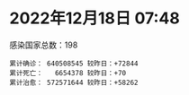 
# 2022年12月18日 07:48
感染国家总数：198
```
累计确诊： 640508545 较昨日：+72844
累计死亡：   6654378 较昨日：+70
累计治愈： 572571644 较昨日：+58262
```
<div id="main" style="width:100%;height:800px;margin-bottom:10px;"></div>
<div id="second" style="width:100%;height:1000px;margin-bottom:10px;"></div>
<div id="third" style="width:100%;height:1000px;margin-bottom:10px;"></div>
<div id="last" style="width:100%;height:3000px;"></div>

<script>
import * as echarts from "echarts";
export default {
  mounted () {
    this.chart = echarts.init(document.getElementById("main"), "dark")
    this.secondChart = echarts.init(document.getElementById("second"), "dark")
    this.thirdChart = echarts.init(document.getElementById("third"), "dark")
    this.lastChart = echarts.init(document.getElementById("last"), "dark")
    var option = {
      tooltip: { trigger: "axis", axisPointer: { type: "shadow" } },
      legend: {},
      grid: { left: "3%", right: "4%", bottom: "3%", containLabel: true },
      xAxis: { type: "value" },
      yAxis: {
        type: "category", data: ["意大利","日本","韩国","巴西","德国","法国","印度","美国",]
      },
      series: [
        { name: "新增确诊", type: "bar", stack: "total", label: { show: true }, emphasis: { focus: "series" }, data: [0,0,0,0,0,52544,143,8629,] }, 
        { name: "累计确诊", type: "bar", stack: "total", label: { show: true }, emphasis: { focus: "series" }, data: [24884034,26980236,28129431,35874528,36980882,38854428,44677054,101752474,] }, 
        { name: "新增死亡", type: "bar", stack: "total", label: { show: true }, emphasis: { focus: "series" }, data: [0,0,0,0,0,0,0,21,] }, 
        { name: "累计死亡", type: "bar", stack: "total", label: { show: true }, emphasis: { focus: "series" }, data: [183138,53087,31353,691776,159884,160359,530667,1112965,] }, 
        { name: "累计治愈", type: "bar", stack: "total", label: { show: true }, emphasis: { focus: "series" }, data: [24215242,20910905,27000021,34542868,36229900,37516940,44141501,98811551,] },]
    }
    this.chart.setOption(option);
    var secondOption = {
      tooltip: { trigger: "axis", axisPointer: { type: "shadow" } },
      legend: {},
      grid: { left: "3%", right: "4%", bottom: "3%", containLabel: true },
      xAxis: { type: "value" },
      yAxis: {
        type: "category", data: ["墨西哥","伊朗","荷兰","阿根廷","澳大利亚","越南","西班牙","土耳其","俄罗斯","英国",]
      },
      series: [
        { name: "新增确诊", type: "bar", stack: "total", label: { show: true }, emphasis: { focus: "series" }, data: [0,0,0,0,0,0,0,0,0,0,] }, 
        { name: "累计确诊", type: "bar", stack: "total", label: { show: true }, emphasis: { focus: "series" }, data: [7174464,7560389,8556131,9766975,10969578,11522750,13651239,17042722,21708852,24317350,] }, 
        { name: "新增死亡", type: "bar", stack: "total", label: { show: true }, emphasis: { focus: "series" }, data: [0,0,0,0,0,0,0,0,0,0,] }, 
        { name: "累计死亡", type: "bar", stack: "total", label: { show: true }, emphasis: { focus: "series" }, data: [330743,144661,22942,130041,16692,43179,116658,101492,392949,213890,] }, 
        { name: "累计治愈", type: "bar", stack: "total", label: { show: true }, emphasis: { focus: "series" }, data: [6424005,7335683,8509470,9593883,10546102,10610217,13444388,0,21103330,24692,] },]
    }
    this.secondChart.setOption(secondOption);
    var thirdOption = {
      tooltip: { trigger: "axis", axisPointer: { type: "shadow" } },
      legend: {},
      grid: { left: "3%", right: "4%", bottom: "3%", containLabel: true },
      xAxis: { type: "value" },
      yAxis: {
        type: "category", data: ["以色列","智利","马来西亚","乌克兰","希腊","葡萄牙","奥地利","哥伦比亚","波兰","印度尼西亚",]
      },
      series: [
        { name: "新增确诊", type: "bar", stack: "total", label: { show: true }, emphasis: { focus: "series" }, data: [716,3771,0,0,0,0,4642,0,0,0,] }, 
        { name: "累计确诊", type: "bar", stack: "total", label: { show: true }, emphasis: { focus: "series" }, data: [4747423,4979633,5016023,5350380,5500737,5551364,5644634,6330409,6361464,6708737,] }, 
        { name: "新增死亡", type: "bar", stack: "total", label: { show: true }, emphasis: { focus: "series" }, data: [0,28,0,0,0,0,10,0,0,0,] }, 
        { name: "累计死亡", type: "bar", stack: "total", label: { show: true }, emphasis: { focus: "series" }, data: [11954,62850,36795,110696,34614,25643,21316,141996,118429,160384,] }, 
        { name: "累计治愈", type: "bar", stack: "total", label: { show: true }, emphasis: { focus: "series" }, data: [4722844,4905302,4962707,5227736,5414086,5510527,5570775,6150571,5335940,6517469,] },]
    }
    this.thirdChart.setOption(thirdOption);
    var lastOption = {
      tooltip: { trigger: "axis", axisPointer: { type: "shadow" } },
      legend: {},
      grid: { left: "3%", right: "4%", bottom: "3%", containLabel: true },
      xAxis: { type: "value" },
      yAxis: {
        type: "category", data: ["朝鲜","西撒哈拉","蒙特塞拉特岛","梵蒂冈","红宝石公主号","钻石公主号","圣文森特岛","列支敦士登公国","安圭拉","圣多美和普林西比","特克斯和凯科斯群岛","圣基茨和尼维斯","乍得","塞拉利昂","利比里亚","几内亚比绍","科摩罗","安提瓜和巴布达","尼日尔","厄立特里亚","也门","冈比亚","中非共和国","吉布提","多米尼克","摩纳哥","萨摩亚","赤道几内亚","塔吉克斯坦","南苏丹","尼加拉瓜","格林纳达","直布罗陀","布基纳法索","圣马力诺","东帝汶","刚果（布）","索马里","贝宁","圣卢西亚","马里","海地","莱索托","巴哈马","几内亚","多哥","坦桑尼亚","毛里求斯","阿鲁巴","巴布亚新几内亚","安道尔","加蓬","塞舌尔","布隆迪","叙利亚","不丹","佛得角","毛里塔尼亚","苏丹","马达加斯加","斐济","伯利兹","圭亚那","斯威士兰","法属波利尼西亚","新喀里多尼亚","苏里南","科特迪瓦","马拉维","塞内加尔","刚果（金）","法属圭亚那","巴巴多斯","安哥拉","马耳他","喀麦隆","卢旺达","柬埔寨","波多黎各","牙买加","乌干达","纳米比亚","加纳","马尔代夫","特立尼达和多巴哥","萨尔瓦多","吉尔吉斯斯坦","阿富汗","冰岛","老挝","马提尼克岛","莫桑比克","乌兹别克斯坦","津巴布韦","文莱","尼日利亚","阿尔及利亚","黑山","卢森堡","博茨瓦纳","阿尔巴尼亚","赞比亚","肯尼亚","北马其顿","阿曼","波黑","亚美尼亚","洪都拉斯","卡塔尔","埃塞俄比亚","利比亚","埃及","委内瑞拉","摩尔多瓦","爱沙尼亚","巴勒斯坦","塞浦路斯","缅甸","多米尼加","科威特","斯里兰卡","巴林","巴拉圭","阿塞拜疆","沙特阿拉伯","拉脱维亚","白俄罗斯","乌拉圭","尼泊尔","蒙古国","巴拿马","厄瓜多尔","阿联酋","古巴","玻利维亚","突尼斯","哥斯达黎加","危地马拉","黎巴嫩","克罗地亚","摩洛哥","立陶宛","斯洛文尼亚","保加利亚","哈萨克斯坦","芬兰","挪威","巴基斯坦","爱尔兰","约旦","格鲁吉亚","斯洛伐克","新西兰","孟加拉国","匈牙利","新加坡","塞尔维亚","伊拉克","瑞典","丹麦","罗马尼亚","南非","菲律宾","瑞士","秘鲁","加拿大","捷克","比利时","泰国",]
      },
      series: [
        { name: "新增确诊", type: "bar", stack: "total", label: { show: true }, emphasis: { focus: "series" }, data: [0,0,0,0,0,0,0,0,0,0,0,0,0,0,0,0,0,0,0,0,0,0,0,0,0,0,0,0,0,0,0,0,0,0,0,0,0,0,0,0,0,0,0,0,0,0,0,0,0,0,0,0,0,0,0,0,0,0,0,0,0,0,0,0,0,0,0,0,0,0,0,0,0,0,0,0,0,0,0,0,0,0,0,0,0,0,0,0,0,0,0,0,0,0,0,0,12,28,0,0,0,0,26,0,0,0,0,0,0,0,0,0,0,0,0,0,0,8,0,0,11,45,0,0,0,0,0,0,0,0,0,0,0,22,0,0,0,0,68,0,83,0,0,271,0,0,109,0,0,0,0,0,0,0,0,1052,629,0,0,0,0,35,0,0,0,0,0,0,0,] }, 
        { name: "累计确诊", type: "bar", stack: "total", label: { show: true }, emphasis: { focus: "series" }, data: [1,10,11,29,620,712,2298,3026,3904,6279,6463,6552,7648,7760,8043,8848,8979,9106,9931,10189,11945,12586,15311,15690,15760,15833,15967,17186,17786,18368,18491,19613,20252,21631,22615,23379,25375,27300,27982,29550,32764,33876,34490,37491,38191,39339,40806,41363,43693,46557,47606,48973,50355,51018,57423,62521,63159,63425,63663,67621,68451,69376,71757,73962,77704,78244,81581,87909,88220,88891,94970,96389,104944,104946,116093,123993,132811,138362,151732,152669,169810,169946,171023,185651,185708,201785,206553,206943,207771,217373,224826,230816,248625,259356,261440,266381,271168,284326,297757,327511,333635,333746,342320,345197,399119,400769,445881,461988,486052,495965,507112,515645,548800,595745,610393,620816,625562,633551,650990,662747,671808,697758,778895,825337,826478,970286,994037,998047,1000945,1007025,1015970,1024914,1046086,1111647,1127584,1147282,1152466,1182292,1221640,1259113,1270782,1283322,1287781,1290140,1399948,1428446,1472199,1575572,1684717,1746997,1808085,1857901,2019685,2036911,2176249,2188511,2434277,2464375,2651702,3157132,3301662,4046603,4055396,4351857,4405843,4440839,4572726,4658298,4715489,] }, 
        { name: "新增死亡", type: "bar", stack: "total", label: { show: true }, emphasis: { focus: "series" }, data: [0,0,0,0,0,0,0,0,0,0,0,0,0,0,0,0,0,0,0,0,0,0,0,0,0,0,0,0,0,0,0,0,0,0,0,0,0,0,0,0,0,0,0,0,0,0,0,0,0,0,0,0,0,0,0,0,0,0,0,0,0,0,0,0,0,0,0,0,0,0,0,0,0,0,0,0,0,0,0,0,0,0,0,0,0,0,0,0,0,0,0,0,0,0,0,0,0,0,0,0,0,0,0,0,0,0,0,0,0,0,0,0,0,0,0,0,0,0,0,0,1,0,0,0,0,0,0,0,0,0,0,0,0,0,0,0,0,0,0,0,0,0,0,4,0,0,0,0,0,0,0,0,0,0,0,0,6,0,0,0,0,0,0,0,0,0,0,0,0,] }, 
        { name: "累计死亡", type: "bar", stack: "total", label: { show: true }, emphasis: { focus: "series" }, data: [1,1,1,0,10,13,12,59,12,77,36,46,194,126,294,176,161,146,312,103,2159,372,113,189,74,63,29,183,125,138,225,237,110,387,120,138,386,1361,163,404,743,860,706,833,465,290,845,1037,236,669,158,306,172,38,3163,21,412,997,4992,1414,878,688,1285,1422,649,314,1393,830,2685,1968,1461,411,568,1928,811,1965,1467,3056,2609,3447,3630,4080,1461,311,4271,4230,2991,7844,229,758,1076,2229,1637,5622,225,3155,6881,2790,1133,2794,3593,4019,5684,9599,4260,16218,8712,11060,685,7572,6437,24613,5830,11922,2814,5404,1250,19488,4384,2570,16814,1539,19646,9993,9494,6121,7118,7548,12019,2179,8543,35940,2348,8530,22262,29272,9051,19977,10742,17447,16294,9454,6966,38081,13694,7783,4571,30635,8270,14122,16895,20781,3371,29438,48380,1709,17465,25366,21332,7635,67310,102568,65034,14353,217821,48353,42005,33155,33392,] }, 
        { name: "累计治愈", type: "bar", stack: "total", label: { show: true }, emphasis: { focus: "series" }, data: [0,9,2,29,0,699,2233,2948,3879,6202,6395,6482,4874,0,7741,8642,8812,8954,8890,10086,9124,12189,14615,15427,15673,15667,1605,16880,17264,18115,4225,19358,16579,21143,22266,23102,24006,13182,27817,29095,31944,32934,25980,36366,37265,39041,0,39612,42438,43982,47188,48617,50026,50638,54260,61564,62659,62423,58136,65840,66524,68467,70251,72461,0,76260,0,87060,85065,86901,83974,11254,102435,102538,114652,118616,131112,135173,129614,101947,100431,165826,169553,163687,181221,179410,196406,184517,0,0,0,228466,241486,253061,243601,259759,182612,281214,288991,323747,328411,329690,336338,335465,384669,378544,435060,0,483832,474723,500640,442182,541714,504142,524990,614962,612995,608112,644785,660095,654968,695661,0,814801,813992,950319,985592,988310,988911,991193,998085,975192,1027339,1102968,1081850,0,860711,1139912,1087587,1238919,1253615,1265457,1254625,1247634,1383020,1387362,1464662,1538689,1669689,1731007,1776548,1835552,1977388,1986730,2114134,2113353,2405354,2437963,2601457,3141099,3229524,3912506,3972100,4268090,4082794,4337675,4521414,4592966,4649509,] },]
    }
    this.lastChart.setOption(lastOption);

    window.onresize = () => {
      this.chart.resize()
      this.secondChart.resize()
      this.thirdChart.resize()
      this.lastChart.resize()
    }
  }
};
</script>

|国家|新增确诊|累计确诊|新增死亡|累计死亡|累计治愈|
|:--:|---:|---:|---:|---:|---:|
|美国|8629|101752474|21|1112965|98811551|
|印度|143|44677054|0|530667|44141501|
|法国|52544|38854428|0|160359|37516940|
|德国|0|36980882|0|159884|36229900|
|巴西|0|35874528|0|691776|34542868|
|韩国|0|28129431|0|31353|27000021|
|日本|0|26980236|0|53087|20910905|
|意大利|0|24884034|0|183138|24215242|
|英国|0|24317350|0|213890|24692|
|俄罗斯|0|21708852|0|392949|21103330|
|土耳其|0|17042722|0|101492|0|
|西班牙|0|13651239|0|116658|13444388|
|越南|0|11522750|0|43179|10610217|
|澳大利亚|0|10969578|0|16692|10546102|
|阿根廷|0|9766975|0|130041|9593883|
|荷兰|0|8556131|0|22942|8509470|
|伊朗|0|7560389|0|144661|7335683|
|墨西哥|0|7174464|0|330743|6424005|
|印度尼西亚|0|6708737|0|160384|6517469|
|波兰|0|6361464|0|118429|5335940|
|哥伦比亚|0|6330409|0|141996|6150571|
|奥地利|4642|5644634|10|21316|5570775|
|葡萄牙|0|5551364|0|25643|5510527|
|希腊|0|5500737|0|34614|5414086|
|乌克兰|0|5350380|0|110696|5227736|
|马来西亚|0|5016023|0|36795|4962707|
|智利|3771|4979633|28|62850|4905302|
|以色列|716|4747423|0|11954|4722844|
|泰国|0|4715489|0|33392|4649509|
|比利时|0|4658298|0|33155|4592966|
|捷克|0|4572726|0|42005|4521414|
|加拿大|0|4440839|0|48353|4337675|
|秘鲁|0|4405843|0|217821|4082794|
|瑞士|0|4351857|0|14353|4268090|
|菲律宾|0|4055396|0|65034|3972100|
|南非|35|4046603|0|102568|3912506|
|罗马尼亚|0|3301662|0|67310|3229524|
|丹麦|0|3157132|0|7635|3141099|
|瑞典|0|2651702|0|21332|2601457|
|伊拉克|0|2464375|0|25366|2437963|
|塞尔维亚|629|2434277|6|17465|2405354|
|新加坡|1052|2188511|0|1709|2113353|
|匈牙利|0|2176249|0|48380|2114134|
|孟加拉国|0|2036911|0|29438|1986730|
|新西兰|0|2019685|0|3371|1977388|
|斯洛伐克|0|1857901|0|20781|1835552|
|格鲁吉亚|0|1808085|0|16895|1776548|
|约旦|0|1746997|0|14122|1731007|
|爱尔兰|0|1684717|0|8270|1669689|
|巴基斯坦|0|1575572|0|30635|1538689|
|挪威|109|1472199|0|4571|1464662|
|芬兰|0|1428446|0|7783|1387362|
|哈萨克斯坦|0|1399948|0|13694|1383020|
|保加利亚|271|1290140|4|38081|1247634|
|斯洛文尼亚|0|1287781|0|6966|1254625|
|立陶宛|0|1283322|0|9454|1265457|
|摩洛哥|83|1270782|0|16294|1253615|
|克罗地亚|0|1259113|0|17447|1238919|
|黎巴嫩|68|1221640|0|10742|1087587|
|危地马拉|0|1182292|0|19977|1139912|
|哥斯达黎加|0|1152466|0|9051|860711|
|突尼斯|0|1147282|0|29272|0|
|玻利维亚|0|1127584|0|22262|1081850|
|古巴|22|1111647|0|8530|1102968|
|阿联酋|0|1046086|0|2348|1027339|
|厄瓜多尔|0|1024914|0|35940|975192|
|巴拿马|0|1015970|0|8543|998085|
|蒙古国|0|1007025|0|2179|991193|
|尼泊尔|0|1000945|0|12019|988911|
|乌拉圭|0|998047|0|7548|988310|
|白俄罗斯|0|994037|0|7118|985592|
|拉脱维亚|0|970286|0|6121|950319|
|沙特阿拉伯|0|826478|0|9494|813992|
|阿塞拜疆|0|825337|0|9993|814801|
|巴拉圭|0|778895|0|19646|0|
|巴林|45|697758|0|1539|695661|
|斯里兰卡|11|671808|1|16814|654968|
|科威特|0|662747|0|2570|660095|
|多米尼加|0|650990|0|4384|644785|
|缅甸|8|633551|0|19488|608112|
|塞浦路斯|0|625562|0|1250|612995|
|巴勒斯坦|0|620816|0|5404|614962|
|爱沙尼亚|0|610393|0|2814|524990|
|摩尔多瓦|0|595745|0|11922|504142|
|委内瑞拉|0|548800|0|5830|541714|
|埃及|0|515645|0|24613|442182|
|利比亚|0|507112|0|6437|500640|
|埃塞俄比亚|0|495965|0|7572|474723|
|卡塔尔|0|486052|0|685|483832|
|洪都拉斯|0|461988|0|11060|0|
|亚美尼亚|0|445881|0|8712|435060|
|波黑|0|400769|0|16218|378544|
|阿曼|0|399119|0|4260|384669|
|北马其顿|0|345197|0|9599|335465|
|肯尼亚|26|342320|0|5684|336338|
|赞比亚|0|333746|0|4019|329690|
|阿尔巴尼亚|0|333635|0|3593|328411|
|博茨瓦纳|0|327511|0|2794|323747|
|卢森堡|0|297757|0|1133|288991|
|黑山|28|284326|0|2790|281214|
|阿尔及利亚|12|271168|0|6881|182612|
|尼日利亚|0|266381|0|3155|259759|
|文莱|0|261440|0|225|243601|
|津巴布韦|0|259356|0|5622|253061|
|乌兹别克斯坦|0|248625|0|1637|241486|
|莫桑比克|0|230816|0|2229|228466|
|马提尼克岛|0|224826|0|1076|0|
|老挝|0|217373|0|758|0|
|冰岛|0|207771|0|229|0|
|阿富汗|0|206943|0|7844|184517|
|吉尔吉斯斯坦|0|206553|0|2991|196406|
|萨尔瓦多|0|201785|0|4230|179410|
|特立尼达和多巴哥|0|185708|0|4271|181221|
|马尔代夫|0|185651|0|311|163687|
|加纳|0|171023|0|1461|169553|
|纳米比亚|0|169946|0|4080|165826|
|乌干达|0|169810|0|3630|100431|
|牙买加|0|152669|0|3447|101947|
|波多黎各|0|151732|0|2609|129614|
|柬埔寨|0|138362|0|3056|135173|
|卢旺达|0|132811|0|1467|131112|
|喀麦隆|0|123993|0|1965|118616|
|马耳他|0|116093|0|811|114652|
|安哥拉|0|104946|0|1928|102538|
|巴巴多斯|0|104944|0|568|102435|
|法属圭亚那|0|96389|0|411|11254|
|刚果（金）|0|94970|0|1461|83974|
|塞内加尔|0|88891|0|1968|86901|
|马拉维|0|88220|0|2685|85065|
|科特迪瓦|0|87909|0|830|87060|
|苏里南|0|81581|0|1393|0|
|新喀里多尼亚|0|78244|0|314|76260|
|法属波利尼西亚|0|77704|0|649|0|
|斯威士兰|0|73962|0|1422|72461|
|圭亚那|0|71757|0|1285|70251|
|伯利兹|0|69376|0|688|68467|
|斐济|0|68451|0|878|66524|
|马达加斯加|0|67621|0|1414|65840|
|苏丹|0|63663|0|4992|58136|
|毛里塔尼亚|0|63425|0|997|62423|
|佛得角|0|63159|0|412|62659|
|不丹|0|62521|0|21|61564|
|叙利亚|0|57423|0|3163|54260|
|布隆迪|0|51018|0|38|50638|
|塞舌尔|0|50355|0|172|50026|
|加蓬|0|48973|0|306|48617|
|安道尔|0|47606|0|158|47188|
|巴布亚新几内亚|0|46557|0|669|43982|
|阿鲁巴|0|43693|0|236|42438|
|毛里求斯|0|41363|0|1037|39612|
|坦桑尼亚|0|40806|0|845|0|
|多哥|0|39339|0|290|39041|
|几内亚|0|38191|0|465|37265|
|巴哈马|0|37491|0|833|36366|
|莱索托|0|34490|0|706|25980|
|海地|0|33876|0|860|32934|
|马里|0|32764|0|743|31944|
|圣卢西亚|0|29550|0|404|29095|
|贝宁|0|27982|0|163|27817|
|索马里|0|27300|0|1361|13182|
|刚果（布）|0|25375|0|386|24006|
|东帝汶|0|23379|0|138|23102|
|圣马力诺|0|22615|0|120|22266|
|布基纳法索|0|21631|0|387|21143|
|直布罗陀|0|20252|0|110|16579|
|格林纳达|0|19613|0|237|19358|
|尼加拉瓜|0|18491|0|225|4225|
|南苏丹|0|18368|0|138|18115|
|塔吉克斯坦|0|17786|0|125|17264|
|赤道几内亚|0|17186|0|183|16880|
|萨摩亚|0|15967|0|29|1605|
|摩纳哥|0|15833|0|63|15667|
|多米尼克|0|15760|0|74|15673|
|吉布提|0|15690|0|189|15427|
|中非共和国|0|15311|0|113|14615|
|冈比亚|0|12586|0|372|12189|
|也门|0|11945|0|2159|9124|
|厄立特里亚|0|10189|0|103|10086|
|尼日尔|0|9931|0|312|8890|
|安提瓜和巴布达|0|9106|0|146|8954|
|科摩罗|0|8979|0|161|8812|
|几内亚比绍|0|8848|0|176|8642|
|利比里亚|0|8043|0|294|7741|
|塞拉利昂|0|7760|0|126|0|
|乍得|0|7648|0|194|4874|
|圣基茨和尼维斯|0|6552|0|46|6482|
|特克斯和凯科斯群岛|0|6463|0|36|6395|
|圣多美和普林西比|0|6279|0|77|6202|
|安圭拉|0|3904|0|12|3879|
|列支敦士登公国|0|3026|0|59|2948|
|圣文森特岛|0|2298|0|12|2233|
|钻石公主号|0|712|0|13|699|
|红宝石公主号|0|620|0|10|0|
|梵蒂冈|0|29|0|0|29|
|蒙特塞拉特岛|0|11|0|1|2|
|西撒哈拉|0|10|0|1|9|
|朝鲜|0|1|0|1|0|

